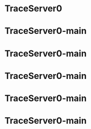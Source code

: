 # TraceServer0
# TraceServer0-main
# TraceServer0-main
# TraceServer0-main
# TraceServer0-main
# TraceServer0-main
